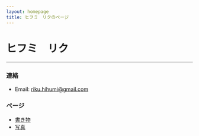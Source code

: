 ```yaml
---
layout: homepage
title: ヒフミ　リクのページ
---
```


# ヒフミ　リク
---
### 連絡
- Email: riku.hihumi@gmail.com

### ページ
- [書き物](/writings_list.html)
- [写真](/photos_list.html)











